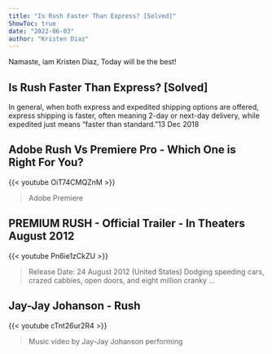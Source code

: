 ```yaml
---
title: "Is Rush Faster Than Express? [Solved]"
ShowToc: true 
date: "2022-06-03"
author: "Kristen Diaz" 
---
```


Namaste, iam Kristen Diaz, Today will be the best!
## Is Rush Faster Than Express? [Solved]
In general, when both express and expedited shipping options are offered, express shipping is faster, often meaning 2-day or next-day delivery, while expedited just means “faster than standard.”13 Dec 2018

## Adobe Rush Vs Premiere Pro - Which One is Right For You?
{{< youtube OiT74CMQZnM >}}
>Adobe Premiere 

## PREMIUM RUSH - Official Trailer - In Theaters August 2012
{{< youtube Pn6ie1zCkZU >}}
>Release Date: 24 August 2012 (United States) Dodging speeding cars, crazed cabbies, open doors, and eight million cranky ...

## Jay-Jay Johanson - Rush
{{< youtube cTnt26ur2R4 >}}
>Music video by Jay-Jay Johanson performing 

